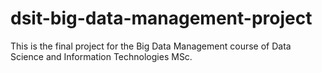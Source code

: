 # dsit-big-data-management-project
This is the final project for the Big Data Management course of Data Science and Information Technologies MSc. 
